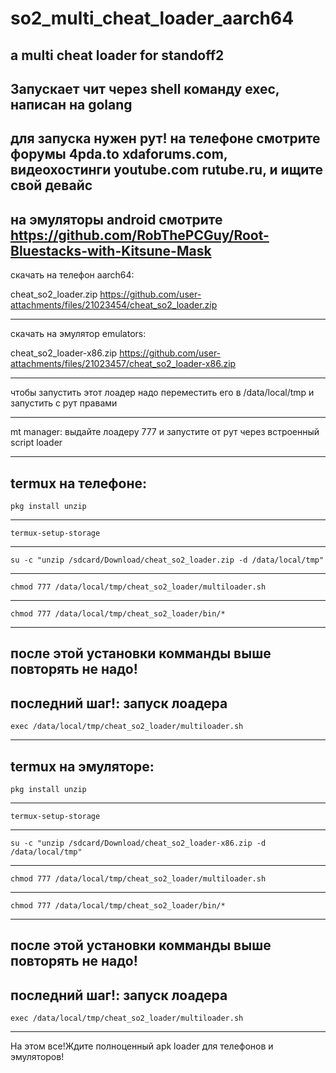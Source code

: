 # so2_multi_cheat_loader_aarch64
a multi cheat loader for standoff2
-------------------------------------------------------------------------------------------------------
Запускает чит через shell команду exec,
написан на golang
-------------------------------------------------------------------------------------------------------
для запуска нужен рут!
на телефоне смотрите форумы 4pda.to xdaforums.com, видеохостинги youtube.com rutube.ru, и ищите свой девайс
-------------------------------------------------------------------------------------------------------
на эмуляторы android смотрите https://github.com/RobThePCGuy/Root-Bluestacks-with-Kitsune-Mask
-------------------------------------------------------------------------------------------------------
скачать на телефон
aarch64:

cheat_so2_loader.zip https://github.com/user-attachments/files/21023454/cheat_so2_loader.zip

-------------------------------------------------------------------------------------------------------
скачать на эмулятор
emulators:

cheat_so2_loader-x86.zip https://github.com/user-attachments/files/21023457/cheat_so2_loader-x86.zip

-------------------------------------------------------------------------------------------------------

чтобы запустить этот лоадер надо переместить его в /data/local/tmp и запустить с рут правами 

-------------------------------------------------------------------------------------------------------

mt manager: выдайте лоадеру 777 и запустите от рут через встроенный script loader

-------------------------------------------------------------------------------------------------------

termux на телефоне:
-------------------------------------------------------------------------------------------------------
```termux
pkg install unzip
```
-------------------------------------------------------------------------------------------------------
```termux
termux-setup-storage
```
-------------------------------------------------------------------------------------------------------
```shell
su -c "unzip /sdcard/Download/cheat_so2_loader.zip -d /data/local/tmp"
```
-------------------------------------------------------------------------------------------------------
```shell
chmod 777 /data/local/tmp/cheat_so2_loader/multiloader.sh
```
-------------------------------------------------------------------------------------------------------
```shell
chmod 777 /data/local/tmp/cheat_so2_loader/bin/*
```
-------------------------------------------------------------------------------------------------------
после этой установки комманды выше повторять не надо!
-------------------------------------------------------------------------------------------------------
последний шаг!: запуск лоадера
-------------------------------------------------------------------------------------------------------
```shell
exec /data/local/tmp/cheat_so2_loader/multiloader.sh
```


-------------------------------------------------------------------------------------------------------



termux на эмуляторе:
-------------------------------------------------------------------------------------------------------
```termux
pkg install unzip
```
-------------------------------------------------------------------------------------------------------
```termux
termux-setup-storage
```
-------------------------------------------------------------------------------------------------------
```shell
su -c "unzip /sdcard/Download/cheat_so2_loader-x86.zip -d /data/local/tmp"
```
-------------------------------------------------------------------------------------------------------
```shell
chmod 777 /data/local/tmp/cheat_so2_loader/multiloader.sh
```
-------------------------------------------------------------------------------------------------------
```shell
chmod 777 /data/local/tmp/cheat_so2_loader/bin/*
```
-------------------------------------------------------------------------------------------------------
после этой установки комманды выше повторять не надо!
-------------------------------------------------------------------------------------------------------
последний шаг!: запуск лоадера
-------------------------------------------------------------------------------------------------------
```shell
exec /data/local/tmp/cheat_so2_loader/multiloader.sh
```
-------------------------------------------------------------------------------------------------------
На этом все!Ждите полноценный apk loader для телефонов и эмуляторов!




